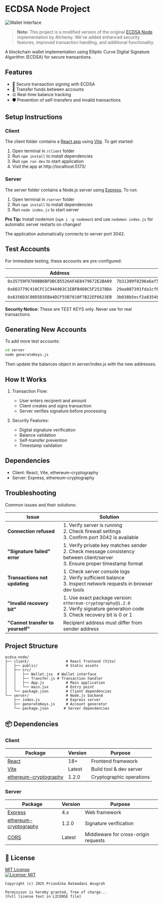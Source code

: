 # ECDSA Node Project

![Wallet Interface](ECDSA%20Node%20-%20Personal%20-%20Microsoft%E2%80%8B%20Edge%205_18_2025%207_26_54%20PM.png)

> **Note:** This project is a modified version of the original [ECDSA Node](https://github.com/alchemyplatform/ecdsa-node) implementation by Alchemy. We've added enhanced security features, improved transaction handling, and additional functionality.

A blockchain wallet implementation using Elliptic Curve Digital Signature Algorithm (ECDSA) for secure transactions.

## Features

- 🔐 Secure transaction signing with ECDSA
- 💸 Transfer funds between accounts
- ⚖️ Real-time balance tracking
- 🛡️ Prevention of self-transfers and invalid transactions

## Setup Instructions

### Client

The client folder contains a [React app](https://reactjs.org/) using [Vite](https://vitejs.dev/). To get started:

1. Open terminal in `/client` folder
2. Run `npm install` to install dependencies
3. Run `npm run dev` to start application
4. Visit the app at http://localhost:5173/

### Server

The server folder contains a Node.js server using [Express](https://expressjs.com/). To run:

1. Open terminal in `/server` folder
2. Run `npm install` to install dependencies
3. Run `node index.js` to start server

**Pro Tip:** Install nodemon (`npm i -g nodemon`) and use `nodemon index.js` for automatic server restarts on changes!

The application automatically connects to server port 3042.

## Test Accounts

For immediate testing, these accounts are pre-configured:

| Address                                    | Private Key                              | Balance |
|--------------------------------------------|------------------------------------------|---------|
| `0x35759F0700BB6BFDBC85526AFAE8479672E2BA09` | `7b31309f8296a6af55135c49c1d9dcbe303d012efa50de53d4aebf8b613757fb` | 100 |
| `0x663779C410CFC1C94A963C1EBFB4D0C5F25378DA` | `29aa087391fda1cf604944674dfa956763ab600bec9b69440b5399591a559c28` | 50  |
| `0x8356D3C00D5D3EBA4DCF55B7010F7B22EF6623EB` | `3b838b5ecf2a8354be00baca327cbce487a3f21cf0b72e9fdbe2b60bafbcbfda` | 75  |

**Security Notice:** These are TEST KEYS only. Never use for real transactions.

## Generating New Accounts

To add more test accounts:
```bash
cd server
node generateKeys.js
```
Then update the balances object in server/index.js with the new addresses.

## How It Works

1. Transaction Flow:
    - User enters recipient and amount
    - Client creates and signs transaction
    - Server verifies signature before processing

2. Security Features:
    - Digital signature verification
    - Balance validation
    - Self-transfer prevention
    - Timestamp validation

## Dependencies

- Client: React, Vite, ethereum-cryptography
- Server: Express, ethereum-cryptography

## Troubleshooting

Common issues and their solutions:

| Issue | Solution |
|-------|----------|
| **Connection refused** | 1. Verify server is running<br>2. Check firewall settings<br>3. Confirm port 3042 is available |
| **"Signature failed" error** | 1. Verify private key matches sender<br>2. Check message consistency between client/server<br>3. Ensure proper timestamp format |
| **Transactions not updating** | 1. Check server console logs<br>2. Verify sufficient balance<br>3. Inspect network requests in browser dev tools |
| **"Invalid recovery bit"** | 1. Use exact package version: `ethereum-cryptography@1.2.0`<br>2. Verify signature generation code<br>3. Check recovery bit is 0 or 1 |
| **"Cannot transfer to yourself"** | Recipient address must differ from sender address |

## Project Structure

```text
ecdsa-node/
├── client/                 # React frontend (Vite)
│   ├── public/             # Static assets
│   ├── src/
│   │   ├── Wallet.jsx  # Wallet interface
│   │   ├── Transfer.js # Transaction handler
│   │   ├── App.js          # Main application
│   │   └── main.jsx        # Entry point
│   └── package.json        # Client dependencies
└── server/                 # Node.js backend
    ├── index.js            # Express server
    ├── generateKeys.js     # Account generator
    └── package.json       # Server dependencies
```

## 📦 Dependencies

### Client
| Package | Version | Purpose |
|---------|---------|---------|
| [React](https://reactjs.org/) | 18+ | Frontend framework |
| [Vite](https://vitejs.dev/) | Latest | Build tool & dev server |
| [ethereum-cryptography](https://www.npmjs.com/package/ethereum-cryptography) | 1.2.0 | Cryptographic operations |

### Server
| Package | Version | Purpose |
|---------|---------|---------|
| [Express](https://expressjs.com/) | 4.x | Web framework |
| [ethereum-cryptography](https://www.npmjs.com/package/ethereum-cryptography) | 1.2.0 | Signature verification |
| [CORS](https://www.npmjs.com/package/cors) | Latest | Middleware for cross-origin requests |

## 📜 License
[MIT License](LICENSE)  
[![License: MIT](https://img.shields.io/badge/License-MIT-yellow.svg)](https://opensource.org/licenses/MIT)

```text
Copyright (c) 2025 Priandika Ratmadani Anugrah

Permission is hereby granted, free of charge...
[Full license text in LICENSE file]
```